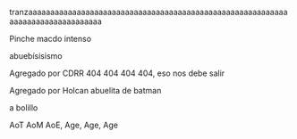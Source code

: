 tranzaaaaaaaaaaaaaaaaaaaaaaaaaaaaaaaaaaaaaaaaaaaaaaaaaaaaaaaaaaaaaaaaaaaaaaaaaaaaaaaa

Pinche macdo intenso

abuebísisismo 

Agregado por CDRR
404 404 404 404, eso nos debe salir

Agregado por Holcan
abuelita de batman

a bolillo

AoT AoM AoE, Age, Age, Age
